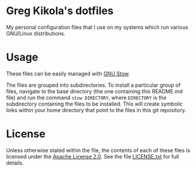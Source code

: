 # Greg Kikola's dotfiles

My personal configuration files that I use on my systems which run various
GNU/Linux distributions.


# Usage

These files can be easily managed with
[GNU Stow](https://www.gnu.org/software/stow/).

The files are grouped into subdirectories. To install a particular group of
files, navigate to the base directory (the one containing this README.md
file) and run the command `stow DIRECTORY`, where `DIRECTORY` is the
subdirectory containing the files to be installed. This will create
symbolic links within your home directory that point to the files in this
git repository.


# License

Unless otherwise stated within the file, the contents of each of these
files is licensed under the
[Apache License 2.0](http://www.apache.org/licenses/LICENSE-2.0). See the
file [LICENSE.txt](LICENSE.txt) for full details.
